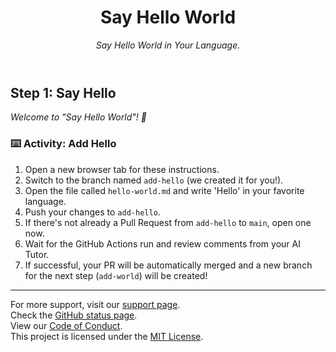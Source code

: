 <header>

<!--
  <<< Author notes: Course header >>>
  Include a 1280×640 image, course title in sentence case, and a concise description in emphasis.
  In your repository settings: enable template repository, add your 1280×640 social image, auto delete head branches.
  Add your open source license, GitHub uses MIT license.
-->

# Say Hello World

_Say Hello World in Your Language._

</header>

## Step 1: Say Hello
_Welcome to "Say Hello World"! :wave:_

### :keyboard: Activity: Add Hello
1. Open a new browser tab for these instructions.
2. Switch to the branch named `add-hello` (we created it for you!).
3. Open the file called `hello-world.md` and write 'Hello' in your favorite language.
4. Push your changes to `add-hello`.
5. If there's not already a Pull Request from `add-hello` to `main`, open one now.
6. Wait for the GitHub Actions run and review comments from your AI Tutor.
7. If successful, your PR will be automatically merged and a new branch for the next step (`add-world`) will be created!

<footer>

<!--
  <<< Author notes: Footer >>>
  Add a link to get support, GitHub status page, code of conduct, license link.
-->

---

For more support, visit our [support page](#).  
Check the [GitHub status page](https://www.githubstatus.com/).  
View our [Code of Conduct](#).  
This project is licensed under the [MIT License](#).

</footer>
